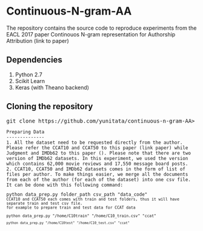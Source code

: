 # Continuous-N-gram-AA
The repository contains the source code to reproduce experiments from the EACL 2017 paper Continouos N-gram representation for Authorship Attribution (link to paper)

Dependencies
------------
1. Python 2.7
2. Scikit Learn
3. Keras (with Theano backend)

Cloning the repository
----------------------
<pre>git clone https://github.com/yunitata/continuous-n-gram-AA><code>

Preparing Data
--------------
1. All the dataset need to be requested directly from the author. Please refer the CCAT10 and CCAT50 to this paper (link paper) while Judgment and IMDb62 to this paper (). Please note that there are two version of IMDb62 datasets. In this experiment, we used the version which contains 62,000 movie reviews and 17,550 message board posts.
2. CCAT10, CCAT50 and IMDb62 datasets comes in the form of list of files per author. To make things easier, we merge all the documents from each of the author (for each of the dataset) into one csv file. It can be done with this following command:
<pre>python data_prep.py folder_path csv_path "data_code"<code>
CCAT10 and CCAT50 each comes with train and test folders, thus it will have separate train and test csv file.
for example to prepare train and test data for CCAT data
<pre>python data_prep.py "/home/C10train" "/home/C10_train.csv" "ccat"<code>
<pre>python data_prep.py "/home/C10test" "/home/C10_test.csv" "ccat"<code>

